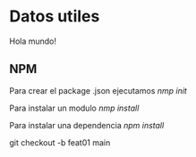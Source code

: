 # Datos utiles 
Hola mundo!
## NPM
Para crear el package .json ejecutamos *nmp init* 

Para instalar un modulo *nmp install <nombre>*

Para instalar una dependencia *npm install*


git checkout -b feat01 main
